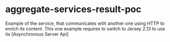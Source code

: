 aggregate-services-result-poc
=============================

Example of the service, that communicates with another one using HTTP to enrich its content.
This one example requires to switch to Jersey 2.13 to use its [Asynchronous Server Api]
